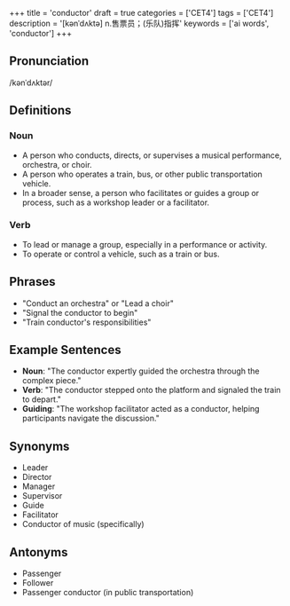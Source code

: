 +++
title = 'conductor'
draft = true
categories = ['CET4']
tags = ['CET4']
description = '[kənˈdʌktə] n.售票员；(乐队)指挥'
keywords = ['ai words', 'conductor']
+++

## Pronunciation
/kənˈdʌktər/

## Definitions
### Noun
- A person who conducts, directs, or supervises a musical performance, orchestra, or choir.
- A person who operates a train, bus, or other public transportation vehicle.
- In a broader sense, a person who facilitates or guides a group or process, such as a workshop leader or a facilitator.

### Verb
- To lead or manage a group, especially in a performance or activity.
- To operate or control a vehicle, such as a train or bus.

## Phrases
- "Conduct an orchestra" or "Lead a choir"
- "Signal the conductor to begin"
- "Train conductor's responsibilities"

## Example Sentences
- **Noun**: "The conductor expertly guided the orchestra through the complex piece."
- **Verb**: "The conductor stepped onto the platform and signaled the train to depart."
- **Guiding**: "The workshop facilitator acted as a conductor, helping participants navigate the discussion."

## Synonyms
- Leader
- Director
- Manager
- Supervisor
- Guide
- Facilitator
- Conductor of music (specifically)

## Antonyms
- Passenger
- Follower
- Passenger conductor (in public transportation)
